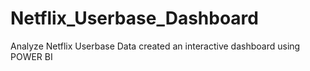 # Netflix_Userbase_Dashboard
Analyze Netflix Userbase Data created an interactive dashboard using POWER BI
